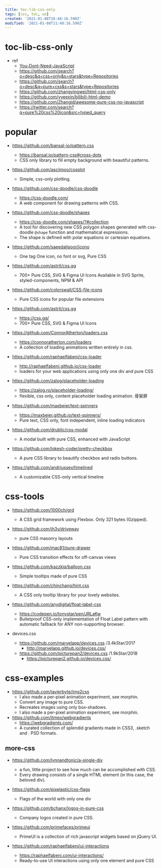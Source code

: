 ```yaml
---
title: toc-lib-css-only
tags: [css, toc, ux]
created: '2021-01-08T10:48:16.590Z'
modified: '2021-01-08T11:48:16.590Z'
---
```


# toc-lib-css-only

- ref
  - [You-Dont-Need-JavaScript](https://github.com/you-dont-need/You-Dont-Need-JavaScript)
  - https://github.com/search?o=desc&q=css+only&s=stars&type=Repositories
  - https://github.com/search?o=desc&q=pure+css&s=stars&type=Repositories
  - https://github.com/zhangyingwei/html-css-only
  - https://github.com/yyeexin/bilibili-html-demo
  - https://github.com/Zhangjd/awesome-pure-css-no-javascript
  - https://twitter.com/search?q=pure%20css%20icon&src=typed_query

# popular

- https://github.com/bansal-io/pattern.css
  - https://bansal.io/pattern-css#cross-dots
  - CSS only library to fill empty background with beautiful patterns.
- https://github.com/asciimoo/cssplot
  - Simple, css-only plotting.

- https://github.com/css-doodle/css-doodle
  - https://css-doodle.com/
  - A web component for drawing patterns with CSS.
- https://github.com/css-doodle/shapes
  - https://css-doodle.com/shapes/?#collection
  - A tool for discovering new CSS polygon shapes generated with css-doodle `@shape` function and mathematical expressions. 
  - The shape is defined with polar equations or cartesian equations.

- https://github.com/saeedalipoor/icono
  - One tag One icon, no font or svg, Pure CSS
- https://github.com/astrit/css.gg
  - 700+ Pure CSS, SVG & Figma UI Icons Available in SVG Sprite, styled-components, NPM & API
- https://github.com/colorswall/CSS-file-icons
  - Pure CSS icons for popular file extensions
- https://github.com/astrit/css.gg
  - https://css.gg/
  - 700+ Pure CSS, SVG & Figma UI Icons

- https://github.com/ConnorAtherton/loaders.css
  - https://connoratherton.com/loaders
  - A collection of loading animations written entirely in css.
- https://github.com/raphaelfabeni/css-loader
  - http://raphaelfabeni.github.io/css-loader
  - loaders for your web applications using only one div and pure CSS
- https://github.com/zalog/placeholder-loading
  - https://zalog.ro/placeholder-loading/
  - flexible, css only, content placeholder loading animation. 骨架屏
- https://github.com/maxbeier/text-spinners
  - https://maxbeier.github.io/text-spinners/
  - Pure text, CSS only, font independent, inline loading indicators

- https://github.com/drublic/css-modal
  - A modal built with pure CSS, enhanced with JavaScript
- https://github.com/lokesh-coder/pretty-checkbox
  - A pure CSS library to beautify checkbox and radio buttons.
- https://github.com/andriussev/timelined
  - A customizable CSS-only vertical timeline

# css-tools

- https://github.com/1000ch/grd
  - A CSS grid framework using Flexbox. Only 321 bytes (Gzipped).
- https://github.com/jh3y/driveway
  - pure CSS masonry layouts
- https://github.com/mac81/pure-drawer
  - Pure CSS transition effects for off-canvas views

- https://github.com/kazzkiq/balloon.css
  - Simple tooltips made of pure CSS
- https://github.com/chinchang/hint.css
  - A CSS only tooltip library for your lovely websites.
- https://github.com/anydigital/float-label-css
  - https://codepen.io/tonystar/pen/JRLaKw
  - Bulletproof CSS-only implementation of Float Label pattern with automatic fallback for ANY non-supporting browser.
- devices.css
  - https://github.com/marvelapp/devices.css /3.4kStar/2017
    - http://marvelapp.github.io/devices.css/
  - https://github.com/picturepan2/devices.css /1.9kStar/2018
    - https://picturepan2.github.io/devices.css/

# css-examples

- https://github.com/javierbyte/img2css
  - I also made a per-pixel animation experiment, see morphin.
  - Convert any image to pure CSS.
  - Recreates images using only box-shadows.
  - I also made a per-pixel animation experiment, see morphin.
- https://github.com/itmeo/webgradients
  - https://webgradients.com/
  - A curated collection of splendid gradients made in CSS3, .sketch and . PSD formats.

## more-css

- https://github.com/lynnandtonic/a-single-div
  - a fun, little project to see how much can be accomplished with CSS. 
  - Every drawing consists of a single HTML element (in this case, the beloved div).
- https://github.com/pixelastic/css-flags
  - Flags of the world with only one div
- https://github.com/bchanx/logos-in-pure-css
  - Company logos created in pure CSS.
- https://github.com/primefaces/primeui
  - PrimeUI is a collection of rich javascript widgets based on jQuery UI.

- https://github.com/raphaelfabeni/ui-interactions
  - https://raphaelfabeni.com/ui-interactions/
  - Ready-to-use UI interactions using only one element and pure CSS
